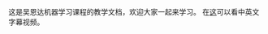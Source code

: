 这是吴恩达机器学习课程的教学文档，欢迎大家一起来学习。
在[这](https://www.bilibili.com/video/av50747658?from=search&seid=1815590301577299270)可以看中英文字幕视频。
